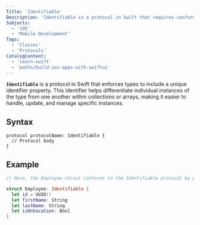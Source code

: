 ```yaml
---
Title: 'Identifiable'
Description: 'Identifiable is a protocol in Swift that requires conforming types to have a unique identifier property'
Subjects:
  - 'iOS'
  - 'Mobile Development'
Tags:
  - 'Classes'
  - 'Protocols'
CatalogContent:
  - 'learn-swift'
  - 'paths/build-ios-apps-with-swiftui'
---
```


**`Identifiable`** is a protocol in Swift that enforces types to include a unique identifier property. This identifier helps differentiate individual instances of the type from one another within collections or arrays, making it easier to handle, update, and manage specific instances.

## Syntax

```pseudo
protocol protocolName: Identifiable {
  // Protocol body
}
```

## Example

```swift
// Here, the Employee struct conforms to the Identifiable protocol by providing a unique id property using the UUID struct. This id can be used to distinguish instances of Employee in a collection or array, allowing for easy updates and deletions of specific employees.

struct Employee: Identifiable {
  let id = UUID()
  let firstName: String
  let lastName: String
  let isOnVacation: Bool
}
```

